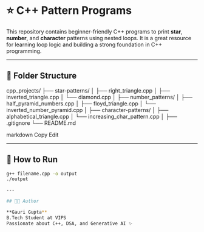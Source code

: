 # ⭐ C++ Pattern Programs

This repository contains beginner-friendly C++ programs to print **star**, **number**, and **character** patterns using nested loops. It is a great resource for learning loop logic and building a strong foundation in C++ programming.

---

## 📂 Folder Structure

cpp_projects/
├── star-patterns/
│ ├── right_triangle.cpp
│ ├── inverted_triangle.cpp
│ └── diamond.cpp
│
├── number_patterns/
│ ├── half_pyramid_numbers.cpp
│ ├── floyd_triangle.cpp
│ └── inverted_number_pyramid.cpp
│
├── character-patterns/
│ ├── alphabetical_triangle.cpp
│ └── increasing_char_pattern.cpp
│
├── .gitignore
└── README.md

markdown
Copy
Edit

---

## 🚀 How to Run

```bash
g++ filename.cpp -o output
./output

---

## 👩‍💻 Author

**Gauri Gupta**  
B.Tech Student at VIPS  
Passionate about C++, DSA, and Generative AI ✨  
